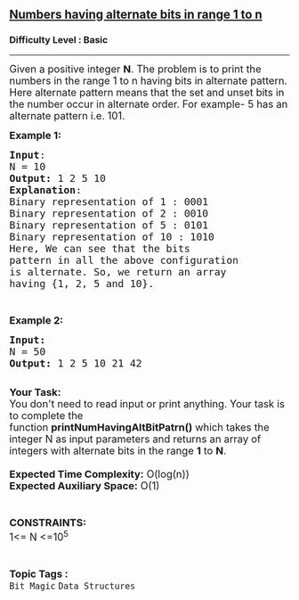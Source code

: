 <h2><a href="https://practice.geeksforgeeks.org/problems/numbers-having-alternate-bits-in-range-1-to-n2350/1?page=3&difficulty[]=-1&category[]=Bit%20Magic&sortBy=submissions">Numbers having alternate bits in range 1 to n</a></h2><h3>Difficulty Level : Basic</h3><hr><div class="problems_problem_content__Xm_eO"><p><span style="font-size:18px">Given a positive integer <strong>N</strong>. The problem is to print the numbers in the range 1 to n having bits in alternate pattern. Here alternate pattern means that the set and unset bits in the number occur in alternate order. For example- 5 has an alternate pattern i.e. 101.</span></p>

<p><span style="font-size:18px"><strong>Example 1:</strong></span></p>

<pre><span style="font-size:18px"><strong>Input</strong>:
N = 10
<strong>Output:</strong>&nbsp;1 2 5 10
<strong>Explanation</strong>:
Binary representation of 1 : 0001
Binary representation of 2 : 0010
Binary representation of 5 : 0101
Binary representation of 10 : 1010
Here, We can see that the bits 
pattern in all the above configuration 
is alternate. So, we return an array
having {1, 2, 5 and 10}. 
</span></pre>

<p>&nbsp;</p>

<p><span style="font-size:18px"><strong>Example 2:</strong></span></p>

<pre><span style="font-size:18px"><strong>Input:</strong>
N = 50
<strong>Output: </strong>1 2 5 10 21 42
</span></pre>

<p><br>
<span style="font-size:18px"><strong>Your Task:&nbsp;&nbsp;</strong><br>
You don't need to read input or print anything. Your task is to complete the function&nbsp;<strong>printNumHavingAltBitPatrn()</strong>&nbsp;which takes the integer N as input parameters and returns an array of integers with alternate bits in the range <strong>1</strong> to <strong>N</strong>.<br>
<br>
<strong>Expected Time Complexity:</strong> O(log(n))<br>
<strong>Expected Auxiliary Space:</strong> O(1)</span></p>

<p>&nbsp;</p>

<p><span style="font-size:18px"><strong>CONSTRAINTS:</strong><br>
1&lt;= N &lt;=10<sup>5</sup></span></p>
</div><br><p><span style=font-size:18px><strong>Topic Tags : </strong><br><code>Bit Magic</code>&nbsp;<code>Data Structures</code>&nbsp;